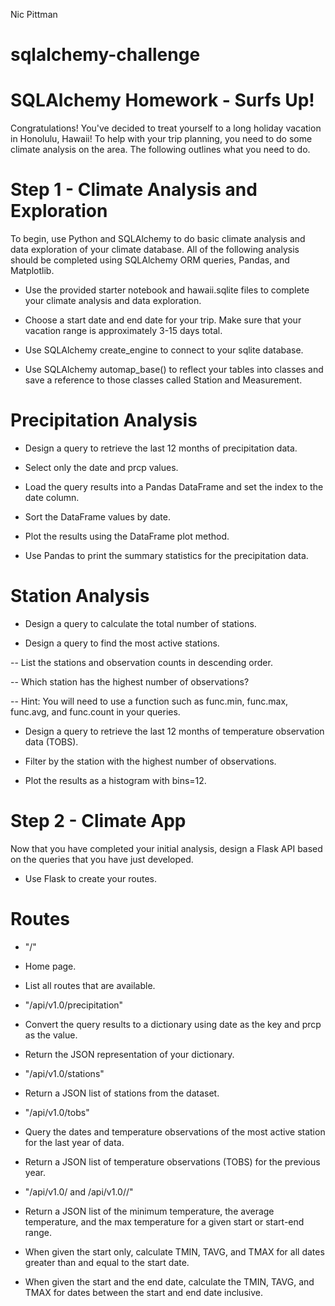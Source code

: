 Nic Pittman
# sqlalchemy-challenge

# SQLAlchemy Homework - Surfs Up!


Congratulations! You've decided to treat yourself to a long holiday vacation in Honolulu, Hawaii! To help with your trip planning, you need to do some climate analysis on the area. The following outlines what you need to do.

# Step 1 - Climate Analysis and Exploration

To begin, use Python and SQLAlchemy to do basic climate analysis and data exploration of your climate database. All of the following analysis should be completed using SQLAlchemy ORM queries, Pandas, and Matplotlib.


- Use the provided starter notebook and hawaii.sqlite files to complete your climate analysis and data exploration.


- Choose a start date and end date for your trip. Make sure that your vacation range is approximately 3-15 days total.


- Use SQLAlchemy create_engine to connect to your sqlite database.


- Use SQLAlchemy automap_base() to reflect your tables into classes and save a reference to those classes called Station and Measurement.



# Precipitation Analysis

- Design a query to retrieve the last 12 months of precipitation data.


- Select only the date and prcp values.


- Load the query results into a Pandas DataFrame and set the index to the date column.


- Sort the DataFrame values by date.


- Plot the results using the DataFrame plot method.



- Use Pandas to print the summary statistics for the precipitation data.



# Station Analysis


- Design a query to calculate the total number of stations.
 
- Design a query to find the most active stations.
 
 -- List the stations and observation counts in descending order.


 -- Which station has the highest number of observations?


 -- Hint: You will need to use a function such as func.min, func.max, func.avg, and func.count in your queries.




- Design a query to retrieve the last 12 months of temperature observation data (TOBS).


 - Filter by the station with the highest number of observations.


 - Plot the results as a histogram with bins=12.







# Step 2 - Climate App

Now that you have completed your initial analysis, design a Flask API based on the queries that you have just developed.

- Use Flask to create your routes.


# Routes


- "/"


 - Home page.


 - List all routes that are available.




- "/api/v1.0/precipitation"


 - Convert the query results to a dictionary using date as the key and prcp as the value.


 - Return the JSON representation of your dictionary.




- "/api/v1.0/stations"

 - Return a JSON list of stations from the dataset.



- "/api/v1.0/tobs"


 - Query the dates and temperature observations of the most active station for the last year of data.


 - Return a JSON list of temperature observations (TOBS) for the previous year.




- "/api/v1.0/<start> and /api/v1.0/<start>/<end>"


 - Return a JSON list of the minimum temperature, the average temperature, and the max temperature for a given start or start-end range.


 - When given the start only, calculate TMIN, TAVG, and TMAX for all dates greater than and equal to the start date.


 - When given the start and the end date, calculate the TMIN, TAVG, and TMAX for dates between the start and end date inclusive.
